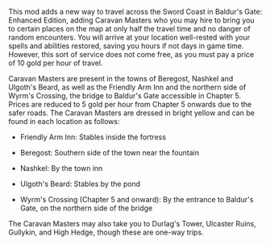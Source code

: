 This mod adds a new way to travel across the Sword Coast in Baldur's Gate: Enhanced Edition, adding Caravan Masters who you may hire to bring you to certain places on the map at only half the travel time and no danger of random encounters. You will arrive at your location well-rested with your spells and abilities restored, saving you hours if not days in game time. However, this sort of service does not come free, as you must pay a price of 10 gold per hour of travel.

Caravan Masters are present in the towns of Beregost, Nashkel and Ulgoth's Beard, as well as the Friendly Arm Inn and the northern side of Wyrm's Crossing, the bridge to Baldur's Gate accessible in Chapter 5. Prices are reduced to 5 gold per hour from Chapter 5 onwards due to the safer roads. The Caravan Masters are dressed in bright yellow and can be found in each location as follows:

- Friendly Arm Inn: Stables inside the fortress

- Beregost: Southern side of the town near the fountain

- Nashkel: By the town inn

- Ulgoth's Beard: Stables by the pond

- Wyrm's Crossing (Chapter 5 and onward): By the entrance to Baldur's Gate, on the northern side of the bridge

The Caravan Masters may also take you to Durlag's Tower, Ulcaster Ruins, Gullykin, and High Hedge, though these are one-way trips.
